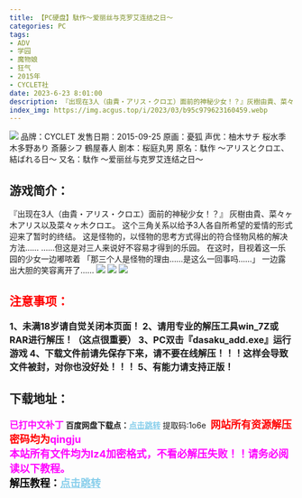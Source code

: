 ```yaml
---
title: 【PC硬盘】駄作～爱丽丝与克罗艾连结之日～
categories: PC
tags:
- ADV
- 学园
- 魔物娘
- 狂气
- 2015年
- CYCLET社
date: 2023-6-23 8:01:00
description: 『出现在3人（由貴・アリス・クロエ）面前的神秘少女！？』灰樹由貴、菜々ヶ木アリス以及菜々ヶ木クロエ。这个三角关系以给予3人各自所希望的爱情的形式迎来了暂时的终结这是怪物的，以怪物的思考方式得出的符合怪物风格的解决方法…………但这是对三人来说好不容易才得到的乐园。在这时，目视着这一乐园的少女一边嘟哝着「那三个人是怪物的理由……是这么一回事吗……」一边露出大胆的笑容离开了……i
index_img: https://img.acgus.top/i/2023/03/b95c979623160459.webp
---
```

![](https://img.acgus.top/i/2023/03/b95c979623160459.webp)
品牌：CYCLET
发售日期：2015-09-25
原画：憂狐
声优：柚木サチ 桜水季 木多野あり 斎藤シフ 鶴屋春人
剧本：桜庭丸男
原名：駄作 ～アリスとクロエ、結ばれる日～
又名：駄作 ～爱丽丝与克罗艾连结之日～

## 游戏简介：
『出现在3人（由貴・アリス・クロエ）面前的神秘少女！？』
灰樹由貴、菜々ヶ木アリス以及菜々ヶ木クロエ。
这个三角关系以给予3人各自所希望的爱情的形式迎来了暂时的终结。
这是怪物的，以怪物的思考方式得出的符合怪物风格的解决方法……
……但这是对三人来说好不容易才得到的乐园。
在这时，目视着这一乐园的少女一边嘟哝着
「那三个人是怪物的理由……是这么一回事吗……」
一边露出大胆的笑容离开了……
![](https://img.acgus.top/i/2023/03/4ea3917bc7160517.webp)
![](https://img.acgus.top/i/2023/03/9b0e9b7b7d160529.webp)
![](https://img.acgus.top/i/2023/03/292e1ac806160546.webp)




## <font color=#FF0000 >注意事项：</font>
<font size=3><b>1、未满18岁请自觉关闭本页面！
2、请用专业的解压工具win_7Z或RAR进行解压！（这点很重要）
3、PC双击『dasaku_add.exe』运行游戏
4、下载文件前请先保存下来，请不要在线解压！！！这样会导致文件被封，对你也没好处！！！
5、有能力请支持正版！</b></font>

## 下载地址：
<font color=#FF00FF size=3><b>已打中文补丁</b></font>
<b>百度网盘下载点：</b><a href="https://pan.baidu.com/s/1y8s12HD0N-tQAewagGvPJw?pwd=1o6e" style="color: #87CEEB;"><b>点击跳转</b></a> 提取码:1o6e
<a style="padding: 0" href="https://post.qingju.org/AD/"><img style="max-width:100%" src="https://img.acgus.top/i/2024/07/478f689b8021d8d499ab43d21acf137a.gif" alt=""></a>
<b><font color=#FF0000 size=4>网站所有资源解压密码均为</b></font><b><font color=#FF00FF size=4>qingju</font><font color=#FF0000 ></font></b><br><b><font color=#FF00FF size=4>本站所有文件均为lz4加密格式，不看必解压失败！！请务必阅读以下教程。</b></font><br><b><font color=#000 size=4>解压教程：</b><a href="https://post.qingju.org/tutorial/000/" style="color: #87CEEB;"><b>点击跳转</b></a>